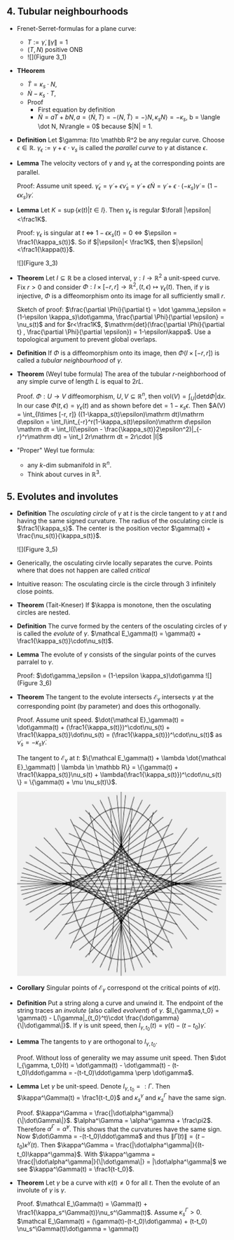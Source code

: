 ## 4. Tubular neighbourhoods

- Frenet-Serret-formulas for a plane curve:
  - $T:= \dot\gamma, \|\dot\gamma\| = 1$
  - $(T,N)$ positive ONB
  - ![](Figure 3_1)
- **THeorem**
  - $\dot T = \kappa_s\cdot N$,
  - $\dot N  -\kappa_s \cdot T$,
  - Proof 
    - First equation by definition
    - $\dot N = aT  + b N, a = \langle \dot N, T\rangle = -\langle N, \dot T\rangle  = -\rangle N,\kappa_s N\rangle = -\kappa_s$, b = \langle \dot N, N\rangle = 0$ because $\|N\| = 1.
- **Definition** Let $\gamma: I\to \mathbb R^2 be any regular curve. Choose $\epsilon \in \mathbb R$. $\gamma_\epsilon := \gamma + \epsilon \cdot \nu_s$ is called the _parallel curve_ to $\gamma$ at distance $\epsilon$.
- **Lemma** The velocity vectors of $\gamma$ and $\gamma_\epsilon$ at the corresponding points are parallel.

  Proof: Assume unit speed. $\dot\gamma_\epsilon = \dot \gamma +\epsilon\dot\nu_s = \dot\gamma + \epsilon \dot N = \dot \gamma + \epsilon \cdot (-\kappa_s)\dot\gamma = (1-\epsilon \kappa_s)\dot\gamma$.
- **Lemma** Let $K = \sup\{\kappa(t)| t\in I\}$. Then $\gamma_\epsilon$ is regular $\forall |\epsilon| <\frac1K$. 

  Proof: $\gamma_\epsilon$ is singular at $t$ $\Leftrightarrow$ $1-\epsilon \kappa_s(t) = 0$ $\Leftrightarrow$ $\epsilon = \frac1{\kappa_s(t)}$. So if $|\epsilon|< \frac1K$, then $|\epsilon| <\frac1{\kappa(t)}$. 

  ![](Figure 3_3)

- **Theorem** Let $I\subseteq \mathbb R$ be a closed interval, $\gamma: I\to \mathbb R^2$ a unit-speed curve. Fix $r> 0$ and consider $\Phi: I\times [-r,r]\to \mathbb R^2, (t,\epsilon)\mapsto \gamma_\epsilon(t)$. Then, if $\gamma$ is injective, $\Phi$ is a diffeomorphism onto its image for all sufficiently small $r$. 

  Sketch of proof: $\frac{\partial \Phi}{\partial t} = \dot \gamma_\epsilon = (1-\epsilon \kappa_s)\dot\gamma, \frac{\partial \Phi}{\partial \epsilon} = \nu_s(t)$ and for $r<\frac1K$, $\mathrm{det}(\frac{\partial \Phi}{\partial t} , \frac{\partial \Phi}{\partial \epsilon}) = 1-\epsilon\kappa$. Use a topological argument to prevent global overlaps.
- **Definition** If $\Phi$ is a diffeomorphism onto its image, then $\Phi(I\times[-r,r])$ is called a _tubular neighbourhood_ of $\gamma$.
- **Theorem** (Weyl tube formula) The area of the tubular $r$-neighborhood of any simple curve of length $L$ is equal to $2rL$.

  Proof. $\Phi: U\to V$ diffeomorphism, $U,V\subseteq\mathbb R^n$, then $\mathrm{vol}(V) = \int_U|\mathrm{det} \mathrm{d}\Phi|\mathrm d x$. In our case $\Phi(t,\epsilon) = \gamma_\epsilon(t)$ and as shown before $\mathrm{det} = 1-\kappa_s \epsilon$. Then $A(V) = \int_{I\times [-r, r]} ((1-\kappa_s(t)\epsilon)\mathrm dt)\mathrm d\epsilon = \int_I\int_{-r}^r(1-\kappa_s(t)\epsilon)\mathrm d\epsilon \mathrm dt = \int_I((\epsilon - \frac{\kappa_s(t)}2\epsilon^2)|_{-r}^r\mathrm dt) = \int_I 2r\mathrm dt = 2r\cdot |I|$
- "Proper" Weyl tue formula: 
  - any $k$-dim submanifold in $\mathbb R^n$. 
  - Think about curves in $\mathbb R^3$. 

## 5. Evolutes and involutes

- **Definition** The _osculating circle_ of $\gamma$ at $t$ is the circle tangent to $\gamma$ at $t$ and having the same signed curvature. The radius of the osculating  circle is $\frac1{\kappa_s}$. The center is the position vector $\gamma(t) + \frac{\nu_s(t)}{\kappa_s(t)}$. 

  ![](Figure 3_5)
- Generically, the osculating cirvle locally separates the curve. Points where that does not happen are called _critical_
- Intuitive reason: The osculating circle is the circle through $3$ infinitely close points.
- **Theorem** (Tait-Kneser) If $\kappa is monotone, then the osculating circles are nested. 
- **Definition** The curve formed by the centers of the osculating circles of $\gamma$ is called the _evolute_ of $\gamma$. $\mathcal E_\gamma(t) = \gamma(t) + \frac1{\kappa_s(t)}\cdot\nu_s(t)$.
- **Lemma** The evolute of $\gamma$ consists of the singular points of the curves parralel to $\gamma$. 

  Proof: $\dot\gamma_\epsilon =  (1-\epsilon \kappa_s)\dot\gamma
  ![](Figure 3_6)
- **Theorem** The tangent to the evolute intersects $\mathcal E_\gamma$ intersects $\gamma$ at the corresponding point (by parameter) and does this orthogonally. 

  Proof. Assume unit speed. $\dot{\mathcal E}_\gamma(t) = \dot\gamma(t) + (\frac1{\kappa_s(t)})^\cdot\nu_s(t) + \frac1{\kappa_s(t)}\dot\nu_s(t) = (\frac1{\kappa_s(t)})^\cdot\nu_s(t)$ as $\dot\nu_s = -\kappa_s\dot\gamma$. 

  The tangent to $\mathcal E_\gamma$ at $t$: $\{\mathcal E_\gamma(t) + \lambda \dot{\mathcal E}_\gamma(t) | \lambda \in \mathbb R\} = \{\gamma(t) + \frac1{\kappa_s(t)}\nu_s(t)  + \lambda(\frac1{\kappa_s(t)})^\cdot\nu_s(t) \} = \{\gamma(t) + \mu \nu_s(t)\}$.

  ![](3_7.png)
- **Corollary** Singular points of $\mathcal E_\gamma$ correspond ot the critical points of $\kappa(t)$.
- **Definition** Put a string along a curve and unwind it. The endpoint of the string traces an _involute_ (also called _evolvent_) of $\gamma$. $I_{\gamma,t_0} = \gamma(t) - L(\gamma|_{t_0}^t)\cdot \frac{\dot\gamma}{\|\dot\gamma\|}$. If $\gamma$ is unit speed, then $I_{\gamma,t_0}(t) = \gamma(t) - (t-t_0)\dot \gamma$. 
- **Lemma** The tangents to $\gamma$ are orthogonal to $I_{\gamma,t_0}$. 

  Proof. Without loss of generality we may assume unit speed. Then $\dot I_{\gamma, t_0}(t) = \dot\gamma(t) - \dot\gamma(t) - (t-t_0)\ddot\gamma = -(t-t_0)\ddot\gamma \perp \dot\gamma$.
- **Lemma** Let $\gamma$ be unit-speed. Denote $I_{\gamma,t_0}=:\Gamma$. Then $\kappa^\Gamma(t) = \frac1{t-t_0}$ and $\kappa_s^\gamma$ and $\kappa_s^\Gamma$ have the same sign.

  Proof. $\kappa^\Gamma = \frac{|\dot\alpha^\gamma|}{\|\dot\Gamma\|}$. $\alpha^\Gamma = \alpha^\gamma + \frac\pi2$. Therefore $\dot\alpha^\Gamma = \dot\alpha^\gamma$. This shows that the curvatures have the same sign. Now $\dot\Gamma = -(t-t_0)\ddot\gamma$ and thus $\|\dot\Gamma(t)\| = (t-t_0)\kappa^\gamma(t)$. Then $\kappa^\Gamma = \frac{|\dot\alpha^\gamma|}{(t-t_0)\kappa^\gamma}$. With $\kappa^\gamma = \frac{|\dot\alpha^\gamma|}{\|\dot\gamma\|} = |\dot\alpha^\gamma|$ we see  $\kappa^\Gamma(t) = \frac1{t-t_0}$.
- **Theorem** Let $\gamma$ be a curve with $\kappa(t)\neq 0$ for all $t$. Then the evolute of an involute of $\gamma$ is $\gamma$. 

  Proof. $\mathcal E_\Gamma(t) = \Gamma(t) + \frac1{\kappa_s^\Gamma(t)}\nu_s^\Gamma(t)$. Assume $\kappa_s^\Gamma>0$. $\mathcal E_\Gamma(t) = (\gamma(t)-(t-t_0)\dot\gamma) + (t-t_0) \nu_s^\Gamma(t)\dot\gamma = \gamma(t)